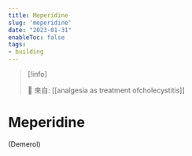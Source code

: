 ```yaml
---
title: Meperidine
slug: 'meperidine'
date: "2023-01-31"
enableToc: false
tags:
- building
---
```


> [!info]
>
> 🌱 來自: [[analgesia as treatment ofcholecystitis]]

# Meperidine

(Demerol)
